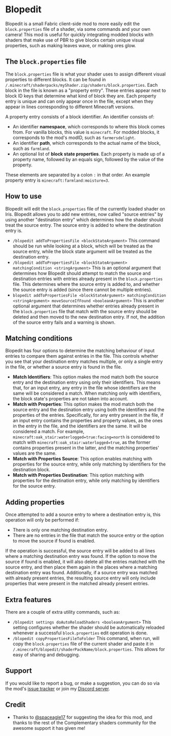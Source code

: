 # Blopedit

Blopedit is a small Fabric client-side mod to more easily edit the `block.properties` file of a shader, via some commands and your own camera!
This mod is useful for quickly integrating modded blocks with shaders that make use of PBR to give blocks certain unique visual properties, such as making leaves wave, or making ores glow.

## The `block.properties` file

The `block.properties` file is what your shader uses to assign different visual properties to different blocks. It can be found in `/.minecraft/shaderpacks/myShader.zip/shaders/block.properties`. Each block in the file is known as a "property entry". These entries appear next to block ID keys that determine what kind of block they are.
Each property entry is unique and can only appear once in the file, except when they appear in lines corresponding to different Minecraft versions.

A property entry consists of a block identifier. An identifier consists of:
- An identifier **namespace**, which corresponds to where this block comes from. For vanilla blocks, this value is `minecraft`. For modded blocks, it corresponds to the mod's modID, such as `farmersdelight`.
- An identifier **path**, which corresponds to the actual name of the block, such as `farmland`.
- An optional list of **block state properties**. Each property is made up of a property name, followed by an equals sign, followed by the value of the property.

These elements are separated by a colon `:` in that order. An example property entry is `minecraft:farmland:moisture=3`.

## How to use 

Blopedit will edit the `block.properties` file of the currently loaded shader on Iris. Blopedit allows you to add new entries, now called "source entries" by using another "destination entry" which determines how the shader should treat the source entry.
The source entry is added to where the destination entry is. 

- `/blopedit addToPropertiesFile <blockStateArgument>` This command should be run while looking at a block, which will be treated as the source entry, while the block state argument will be treated as the destination entry. 
- `/blopedit addToPropertiesFile <blockStateArgument> matchingCondition <stringArgument>` This is an optional argument that determines how Blopedit should attempt to match the source and destination entries with entries already present in the `block.properties` file. This determines where the source entry is added to, and whether the source entry is added (since there cannot be multiple entries).
- `blopedit addToPropertiesFile <blockStateArgument> matchingCondition <stringArgument> moveSourceIfFound <booleanArgument>` This is another optional argument that determines whether entries already present in the `block.properties` file that match with the source entry should be deleted and then moved to the new destination entry. If not, the addition of the source entry fails and a warning is shown.

## Matching conditions

Blopedit has four options to determine the matching behaviour of input entries to compare them against entries in the file. This controls whether you see that your destination entry matches multiple, or only a single entry in the file, or whether a source entry is found in the file.

- **Match Identifiers**: This option makes the mod match both the source entry and the destination entry using only their identifiers. This means that, for an input entry, any entry in the file whose identifiers are the same will be considered a match. When matching only with identifiers, the block state's properties are not taken into account.
- **Match with Properties**: This option makes the mod match both the source entry and the destination entry using both the identifiers and the properties of the entries. Specifically, for any entry present in the file, if an input entry contains the properties and property values, as the ones in the entry in the file, and the identifiers are the same. It will be considered a match. For example, `minecraft:oak_stair:waterlogged=true:facing=north` is considered to match with `minecraft:oak_stair:waterlogged=true`, as the former contains properties present in the latter, and the matching properties' values are the same.
- **Match with Properties Source**: This option enables matching with properties for the source entry, while only matching by identifiers for the destination block.
- **Match with Properties Destination**: This option matching with properties for the destination entry, while only matching by identifiers for the source entry.

## Adding properties

Once attempted to add a source entry to where a destination entry is, this operation will only be performed if:

- There is only one matching destination entry.
- There are no entries in the file that match the source entry or the option to move the source if found is enabled.

If the operation is successful, the source entry will be added to all lines where a matching destination entry was found. If the option to move the source if found is enabled, it will also delete all the entries matched with the source entry, and then place them again in the places where a matching destination entry was found.
Additionally, if a source entry was matched with already present entries, the  resulting source entry will only include properties that were present in the matched already present entries.

## Extra features

There are a couple of extra utility commands, such as:

- `/blopedit settings doAutoReloadShaders <booleanArgument>` This setting configures whether the shader should be automatically reloaded whenever a successful `block.properties` edit operation is done.
- `/blopedit copyPropertiesFileToFolder` This command, when run, will copy the `block.properties` file of the current shader and paste it in `/.minecraft/blopedit/shaderPackName/block.properties`. This allows for easy of sharing and debugging.

## Support

If you would like to report a bug, or make a suggestion, you can do so via the mod's [issue tracker](https://github.com/ArkoSammy12/blopedit/issues) or join my [Discord server](https://discord.gg/wScNgcvJ3y). 

## Credit

- Thanks to [@spaceagle17](https://github.com/SpacEagle17) for suggesting the idea for this mod, and thanks to the rest of the Complementary shaders community for the awesome support it has given me!